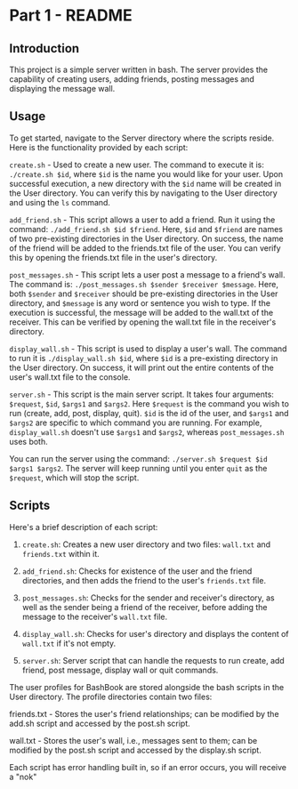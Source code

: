 # Part 1 - README

## Introduction
This project is a simple server written in bash. The server provides the capability of creating users, adding friends, posting messages and displaying the message wall. 

## Usage

To get started, navigate to the Server directory where the scripts reside. Here is the functionality provided by each script:

`create.sh` - Used to create a new user. The command to execute it is: `./create.sh $id`, where `$id` is the name you would like for your user. Upon successful execution, a new directory with the `$id` name will be created in the User directory. You can verify this by navigating to the User directory and using the `ls` command.

`add_friend.sh` - This script allows a user to add a friend. Run it using the command: `./add_friend.sh $id $friend`. Here, `$id` and `$friend` are names of two pre-existing directories in the User directory. On success, the name of the friend will be added to the friends.txt file of the user. You can verify this by opening the friends.txt file in the user's directory.

`post_messages.sh` - This script lets a user post a message to a friend's wall. The command is: `./post_messages.sh $sender $receiver $message`. Here, both `$sender` and `$receiver` should be pre-existing directories in the User directory, and `$message` is any word or sentence you wish to type. If the execution is successful, the message will be added to the wall.txt of the receiver. This can be verified by opening the wall.txt file in the receiver's directory.

`display_wall.sh` - This script is used to display a user's wall. The command to run it is `./display_wall.sh $id`, where `$id` is a pre-existing directory in the User directory. On success, it will print out the entire contents of the user's wall.txt file to the console.

`server.sh` - This script is the main server script. It takes four arguments: `$request`, `$id`, `$args1` and `$args2`. Here `$request` is the command you wish to run (create, add, post, display, quit). `$id` is the id of the user, and `$args1` and `$args2` are specific to which command you are running. For example, `display_wall.sh` doesn't use `$args1` and `$args2`, whereas `post_messages.sh` uses both.

You can run the server using the command: `./server.sh $request $id $args1 $args2`. The server will keep running until you enter `quit` as the `$request`, which will stop the script.

## Scripts

Here's a brief description of each script:

1. `create.sh`: Creates a new user directory and two files: `wall.txt` and `friends.txt` within it.

2. `add_friend.sh`: Checks for existence of the user and the friend directories, and then adds the friend to the user's `friends.txt` file.

3. `post_messages.sh`: Checks for the sender and receiver's directory, as well as the sender being a friend of the receiver, before adding the message to the receiver's `wall.txt` file.

4. `display_wall.sh`: Checks for user's directory and displays the content of `wall.txt` if it's not empty.

5. `server.sh`: Server script that can handle the requests to run create, add friend, post message, display wall or quit commands.

The user profiles for BashBook are stored alongside the bash scripts in the User directory. The profile directories contain two files:

friends.txt - Stores the user's friend relationships; can be modified by the add.sh script and accessed by the post.sh script.

wall.txt - Stores the user's wall, i.e., messages sent to them; can be modified by the post.sh script and accessed by the display.sh script.

Each script has error handling built in, so if an error occurs, you will receive a "nok"
